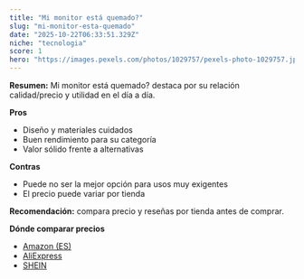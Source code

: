 ```yaml
---
title: "Mi monitor está quemado?"
slug: "mi-monitor-esta-quemado"
date: "2025-10-22T06:33:51.329Z"
niche: "tecnologia"
score: 1
hero: "https://images.pexels.com/photos/1029757/pexels-photo-1029757.jpeg?auto=compress&cs=tinysrgb&fit=crop&h=627&w=1200&auto=compress&cs=tinysrgb&w=1200&h=675&fit=crop"
---
```


**Resumen:** Mi monitor está quemado? destaca por su relación calidad/precio y utilidad en el día a día.

**Pros**
- Diseño y materiales cuidados
- Buen rendimiento para su categoría
- Valor sólido frente a alternativas

**Contras**
- Puede no ser la mejor opción para usos muy exigentes
- El precio puede variar por tienda

**Recomendación:** compara precio y reseñas por tienda antes de comprar.

**Dónde comparar precios**
- [Amazon (ES)](https://www.amazon.es/s?k=Mi%20monitor%20est%C3%A1%20quemado%3F&tag=teknovashop25-21)
- [AliExpress](https://www.aliexpress.com/wholesale?SearchText=Mi%20monitor%20est%C3%A1%20quemado%3F)
- [SHEIN](https://www.shein.com/pdsearch/Mi%20monitor%20est%C3%A1%20quemado%3F)